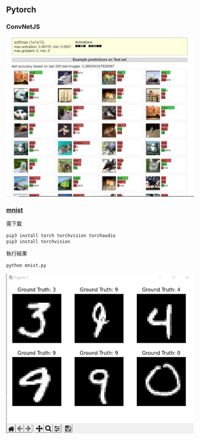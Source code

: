## Pytorch

### ConvNetJS
![picture](https://github.com/nohano1l/ai110b/blob/master/NOTE/week13/2.png)

### [mnist](https://github.com/nohano1l/ai110b/blob/master/NOTE/week13/mnist.py)

需下載
```
pip3 install torch torchvision torchaudio
pip3 install torchvision
```
執行結果
```
python mnist.py
```
![result](https://github.com/nohano1l/ai110b/blob/master/NOTE/week13/1.png)
